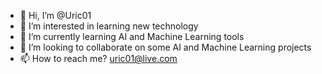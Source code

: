 - 👋 Hi, I’m @Uric01
- 👀 I’m interested in learning new technology
- 🌱 I’m currently learning AI and Machine Learning tools
- 💞️ I’m looking to collaborate on some AI and Machine Learning projects
- 📫 How to reach me? uric01@live.com

<!---
Uric01/Uric01 is a ✨ special ✨ repository because its `README.md` (this file) appears on your GitHub profile.
You can click the Preview link to take a look at your changes.
--->
